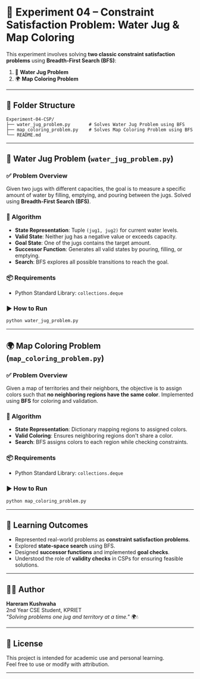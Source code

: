 # 🎯 Experiment 04 – Constraint Satisfaction Problem: Water Jug & Map Coloring

This experiment involves solving **two classic constraint satisfaction problems** using **Breadth-First Search (BFS)**:

1. 🌊 **Water Jug Problem**  
2. 🌍 **Map Coloring Problem**

---

## 📁 Folder Structure

```
Experiment-04-CSP/
├── water_jug_problem.py       # Solves Water Jug Problem using BFS
├── map_coloring_problem.py    # Solves Map Coloring Problem using BFS
└── README.md
```

---

## 🌊 Water Jug Problem (`water_jug_problem.py`)

### ✅ Problem Overview

Given two jugs with different capacities, the goal is to measure a specific amount of water by filling, emptying, and pouring between the jugs. Solved using **Breadth-First Search (BFS)**.

### 🔧 Algorithm

- **State Representation**: Tuple `(jug1, jug2)` for current water levels.
- **Valid State**: Neither jug has a negative value or exceeds capacity.
- **Goal State**: One of the jugs contains the target amount.
- **Successor Function**: Generates all valid states by pouring, filling, or emptying.
- **Search**: BFS explores all possible transitions to reach the goal.

### 📦 Requirements

- Python Standard Library: `collections.deque`

### ▶️ How to Run

```bash
python water_jug_problem.py
```

---

## 🌍 Map Coloring Problem (`map_coloring_problem.py`)

### ✅ Problem Overview

Given a map of territories and their neighbors, the objective is to assign colors such that **no neighboring regions have the same color**. Implemented using **BFS** for coloring and validation.

### 🔧 Algorithm

- **State Representation**: Dictionary mapping regions to assigned colors.
- **Valid Coloring**: Ensures neighboring regions don't share a color.
- **Search**: BFS assigns colors to each region while checking constraints.

### 📦 Requirements

- Python Standard Library: `collections.deque`

### ▶️ How to Run

```bash
python map_coloring_problem.py
```

---

## 📝 Learning Outcomes

- Represented real-world problems as **constraint satisfaction problems**.
- Explored **state-space search** using BFS.
- Designed **successor functions** and implemented **goal checks**.
- Understood the role of **validity checks** in CSPs for ensuring feasible solutions.

---

## 👨‍💻 Author

**Hareram Kushwaha**  
2nd Year CSE Student, KPRIET  
_"Solving problems one jug and territory at a time."_ 🌍💧

---

## 📜 License

This project is intended for academic use and personal learning.  
Feel free to use or modify with attribution.

---
